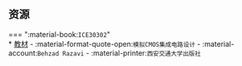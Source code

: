 ## 资源  
=== ":material-book:`ICE30302`"  
    * [教材](https://api.mir6.com/api/lanzou?url=https://cqu-openlib.lanzout.com/i4NaN2f26nih&down=true) - :material-format-quote-open:`模拟CMOS集成电路设计` - :material-account:`Behzad Razavi` - :material-printer:`西安交通大学出版社`  